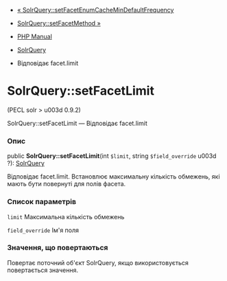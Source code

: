 - [«
SolrQuery::setFacetEnumCacheMinDefaultFrequency](solrquery.setfacetenumcachemindefaultfrequency.md)
- [SolrQuery::setFacetMethod »](solrquery.setfacetmethod.md)

- [PHP Manual](index.md)
- [SolrQuery](class.solrquery.md)
- Відповідає facet.limit

# SolrQuery::setFacetLimit

(PECL solr \> u003d 0.9.2)

SolrQuery::setFacetLimit — Відповідає facet.limit

### Опис

public **SolrQuery::setFacetLimit**(int `$limit`, string
`$field_override` u003d ?): [SolrQuery](class.solrquery.md)

Відповідає facet.limit. Встановлює максимальну кількість
обмежень, які мають бути повернуті для полів фасета.

### Список параметрів

`limit`
Максимальна кількість обмежень

`field_override`
Ім'я поля

### Значення, що повертаються

Повертає поточний об'єкт SolrQuery, якщо використовується повертається
значення.
